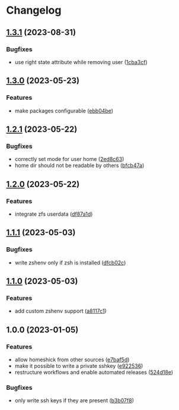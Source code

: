 # Changelog

## [1.3.1](https://github.com/rolehippie/users/compare/v1.3.0...v1.3.1) (2023-08-31)


### Bugfixes

* use right state attribute while removing user ([1cba3cf](https://github.com/rolehippie/users/commit/1cba3cf2a6dae007862a3de0b0d76cdd916ef435))

## [1.3.0](https://github.com/rolehippie/users/compare/v1.2.1...v1.3.0) (2023-05-23)


### Features

* make packages configurable ([ebb04be](https://github.com/rolehippie/users/commit/ebb04bea9bf66f0960e175ced9c135dc57fd36d9))

## [1.2.1](https://github.com/rolehippie/users/compare/v1.2.0...v1.2.1) (2023-05-22)


### Bugfixes

* correctly set mode for user home ([2ed8c63](https://github.com/rolehippie/users/commit/2ed8c630088b9e17fd40f402eea8d51dec9216ac))
* home dir should not be readable by others ([bfcb47a](https://github.com/rolehippie/users/commit/bfcb47a699cf452e54fd68e7d69ef451c79f6fc6))

## [1.2.0](https://github.com/rolehippie/users/compare/v1.1.1...v1.2.0) (2023-05-22)


### Features

* integrate zfs userdata ([df87a1d](https://github.com/rolehippie/users/commit/df87a1d0fd2ae80209a264c5a25eaa2822c49a06))

## [1.1.1](https://github.com/rolehippie/users/compare/v1.1.0...v1.1.1) (2023-05-03)


### Bugfixes

* write zshenv only if zsh is installed ([dfcb02c](https://github.com/rolehippie/users/commit/dfcb02c3c0bf7701c68f0fe5e19419c6fad5c917))

## [1.1.0](https://github.com/rolehippie/users/compare/v1.0.0...v1.1.0) (2023-05-03)


### Features

* add custom zshenv support ([a8117c1](https://github.com/rolehippie/users/commit/a8117c122f981e1dab6b01cb5f5c25d727cabd1f))

## 1.0.0 (2023-01-05)


### Features

* allow homeshick from other sources ([e7baf5d](https://github.com/rolehippie/users/commit/e7baf5ddea219ce7992669cd83f675e50a635f18))
* make it possible to write a private sshkey ([e922536](https://github.com/rolehippie/users/commit/e92253655bd9c5dd80cea448c589f9947c1f7fb8))
* restructure workflows and enable automated releases ([524d18e](https://github.com/rolehippie/users/commit/524d18ea9769e34dd5bd58fbf137498a6cd3f9af))


### Bugfixes

* only write ssh keys if they are present ([b3b07f8](https://github.com/rolehippie/users/commit/b3b07f802f6601800dcc50da255bef306f4e720c))
